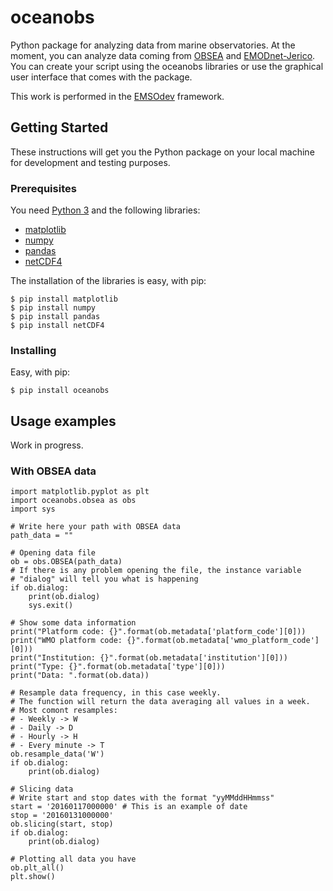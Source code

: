 # oceanobs

Python package for analyzing data from marine observatories.
At the moment, you can analyze data coming from [OBSEA](http://www.obsea.es) and [EMODnet-Jerico](http://www.jerico-ri.eu/data-access/).
You can create your script using the oceanobs libraries or use the graphical user interface that comes with the package.

This work is performed in the [EMSOdev](http://www.emsodev.eu/) framework.

## Getting Started

These instructions will get you the Python package on your local machine for development and testing purposes.

### Prerequisites

You need [Python 3](https://www.python.org/downloads/) and the following libraries:

- [matplotlib](http://matplotlib.org/)
- [numpy](http://www.numpy.org/)
- [pandas](http://pandas.pydata.org/)
- [netCDF4](http://unidata.github.io/netcdf4-python/)

The installation of the libraries is easy, with pip:

	$ pip install matplotlib
	$ pip install numpy
	$ pip install pandas
	$ pip install netCDF4

### Installing

Easy, with pip:

	$ pip install oceanobs

## Usage examples

Work in progress.

### With OBSEA data

```
import matplotlib.pyplot as plt
import oceanobs.obsea as obs
import sys

# Write here your path with OBSEA data  
path_data = ""

# Opening data file
ob = obs.OBSEA(path_data)
# If there is any problem opening the file, the instance variable 
# "dialog" will tell you what is happening
if ob.dialog:
    print(ob.dialog)
	sys.exit()

# Show some data information
print("Platform code: {}".format(ob.metadata['platform_code'][0]))
print("WMO platform code: {}".format(ob.metadata['wmo_platform_code'][0]))
print("Institution: {}".format(ob.metadata['institution'][0]))
print("Type: {}".format(ob.metadata['type'][0]))
print("Data: ".format(ob.data))

# Resample data frequency, in this case weekly. 
# The function will return the data averaging all values in a week.
# Most comont resamples:
# - Weekly -> W
# - Daily -> D
# - Hourly -> H
# - Every minute -> T
ob.resample_data('W')
if ob.dialog:
    print(ob.dialog)

# Slicing data
# Write start and stop dates with the format "yyMMddHHmmss"
start = '20160117000000' # This is an example of date
stop = '20160131000000'
ob.slicing(start, stop)
if ob.dialog:
    print(ob.dialog)

# Plotting all data you have
ob.plt_all()
plt.show()
	
```
